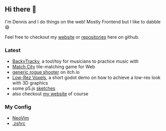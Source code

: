 ## Hi there 👋

<!-- Developer from germany :) -->

I'm Dennis and I do things on the web! Mostly Frontend but I like to dabble 😄

Feel free to checkout my [website](https://dennissmuda.com/) or [repositories](https://github.com/DennisSmuda?tab=repositories) here on github.

### Latest

- [BackyTracky](https://backytracky.com/), a tool/toy for musicians to practice music with
- [Match City](https://matchcity.dennissmuda.com/) tile-matching game for Web
- [generic rogue shooter](https://dennissmuda.itch.io/generic-rogue-shooter) on itch.io
- [Low-Rez Voxels](https://github.com/DennisSmuda/low-rez-voxel-demo), a short godot demo on how to achieve a low-res look with 3D graphics
- some p5.js [sketches](https://playground.dennissmuda.com/)
- also checkout [my website](//dennissmuda.com) of course

### My Config

- [NeoVim](https://github.com/DennisSmuda/dennissmuda/tree/main/nvim)
- [.zshrc](https://github.com/DennisSmuda/dennissmuda/blob/main/.zshrc)
